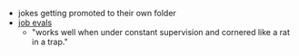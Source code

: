 - jokes getting promoted to their own folder
- [job evals](https://www.ling.upenn.edu/~beatrice/humor/job-evaluations.html)
	- "works well when under constant supervision and cornered like a rat in a trap."